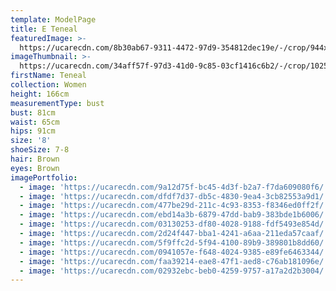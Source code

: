 ```yaml
---
template: ModelPage
title: E Teneal
featuredImage: >-
  https://ucarecdn.com/8b30ab67-9311-4472-97d9-354812dec19e/-/crop/944x587/0,381/-/preview/
imageThumbnail: >-
  https://ucarecdn.com/34aff57f-97d3-41d0-9c85-03cf1416c6b2/-/crop/1025x1467/108,178/-/preview/
firstName: Teneal
collection: Women
height: 166cm
measurementType: bust
bust: 81cm
waist: 65cm
hips: 91cm
size: '8'
shoeSize: 7-8
hair: Brown
eyes: Brown
imagePortfolio:
  - image: 'https://ucarecdn.com/9a12d75f-bc45-4d3f-b2a7-f7da609080f6/'
  - image: 'https://ucarecdn.com/dfdf7d37-db5c-4830-9ea4-3cb82553a9d1/'
  - image: 'https://ucarecdn.com/477be29d-211c-4c93-8353-f8346ed0ff2f/'
  - image: 'https://ucarecdn.com/ebd14a3b-6879-47dd-bab9-383bde1b6006/'
  - image: 'https://ucarecdn.com/03130253-df80-4028-9188-fdf5493e854d/'
  - image: 'https://ucarecdn.com/2d24f447-bba1-4241-a6aa-211eda57caaf/'
  - image: 'https://ucarecdn.com/5f9ffc2d-5f94-4100-89b9-389801b8dd60/'
  - image: 'https://ucarecdn.com/0941057e-f648-4024-9385-e89fe6463344/'
  - image: 'https://ucarecdn.com/faa39214-eae8-47f1-aed8-c76ab181096e/'
  - image: 'https://ucarecdn.com/02932ebc-beb0-4259-9757-a17a2d2b3004/'
---
```


